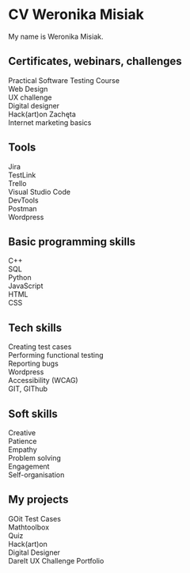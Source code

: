 <h1>CV Weronika Misiak</h1>
My name is Weronika Misiak.

<h2>Certificates, webinars, challenges</h2>
Practical Software Testing Course  <br>
Web Design <br>
UX challenge <br>
Digital designer <br>
Hack(art)on Zachęta <br>
Internet marketing basics</ol></li>

<h2>Tools</h2>
Jira <br>
TestLink <br>
Trello <br>
Visual Studio Code <br>
DevTools <br>
Postman <br>
Wordpress <br>

<h2>Basic programming skills</h2>
C++ <br>
SQL <br>
Python <br>
JavaScript <br>
HTML <br>
CSS <br>

<h2>Tech skills</h2>
Creating test cases <br>
Performing functional testing <br>
Reporting bugs <br>
Wordpress <br>
Accessibility (WCAG) <br>
GIT, GIThub


<h2>Soft skills</h2>
Creative <br>
Patience <br>
Empathy <br>
Problem solving <br>
Engagement <br>
Self-organisation <br>


<h2>My projects</h2>
GOit Test Cases <br>
Mathtoolbox <br>
Quiz <br>
Hack(art)on <br>
Digital Designer <br>
DareIt UX Challenge Portfolio <br>

